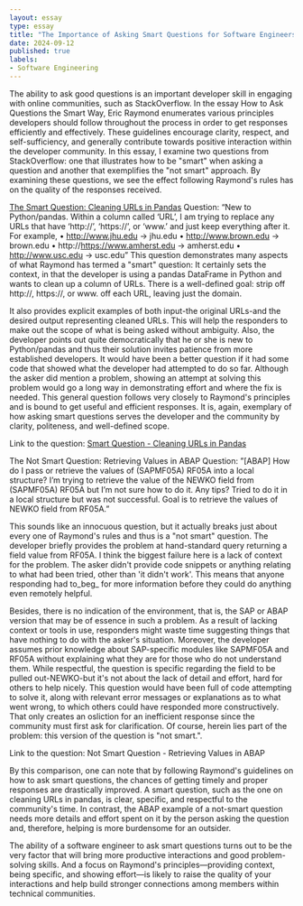 ```yaml
---
layout: essay
type: essay
title: "The Importance of Asking Smart Questions for Software Engineers"
date: 2024-09-12
published: true
labels:
- Software Engineering
---
```


The ability to ask good questions is an important developer skill in engaging with online communities, such as StackOverflow. In the essay How to Ask Questions the Smart Way, Eric Raymond enumerates various principles developers should follow throughout the process in order to get responses efficiently and effectively. These guidelines encourage clarity, respect, and self-sufficiency, and generally contribute towards positive interaction within the developer community. In this essay, I examine two questions from StackOverflow: one that illustrates how to be "smart" when asking a question and another that exemplifies the "not smart" approach. By examining these questions, we see the effect following Raymond's rules has on the quality of the responses received.

[The Smart Question: Cleaning URLs in Pandas](https://stackoverflow.com/questions/78980323/how-to-remove-http-https-or-www-from-string-in-pandas)
Question:
“New to Python/pandas. Within a column called ‘URL’, I am trying to replace any URLs that have ‘http://’, ‘https://’, or ‘www.’ and just keep everything after it.
For example,
	•	http://www.jhu.edu → jhu.edu
	•	http://www.brown.edu → brown.edu
	•	http://https://www.amherst.edu → amherst.edu
	•	http://www.usc.edu → usc.edu”
This question demonstrates many aspects of what Raymond has termed a "smart" question: It certainly sets the context, in that the developer is using a pandas DataFrame in Python and wants to clean up a column of URLs. There is a well-defined goal: strip off http://, https://, or www. off each URL, leaving just the domain.

It also provides explicit examples of both input-the original URLs-and the desired output representing cleaned URLs. This will help the responders to make out the scope of what is being asked without ambiguity. Also, the developer points out quite democratically that he or she is new to Python/pandas and thus their solution invites patience from more established developers.
It would have been a better question if it had some code that showed what the developer had attempted to do so far. Although the asker did mention a problem, showing an attempt at solving this problem would go a long way in demonstrating effort and where the fix is needed.
This general question follows very closely to Raymond's principles and is bound to get useful and efficient responses. It is, again, exemplary of how asking smart questions serves the developer and the community by clarity, politeness, and well-defined scope.

Link to the question:
[Smart Question - Cleaning URLs in Pandas](https://stackoverflow.com/questions/78980323/how-to-remove-http-https-or-www-from-string-in-pandas)

The Not Smart Question: Retrieving Values in ABAP
Question:
	”[ABAP] How do I pass or retrieve the values of (SAPMF05A) RF05A into a local structure?
I’m trying to retrieve the value of the NEWKO field from (SAPMF05A) RF05A but I’m not sure how to do it. Any tips? Tried to do it in a local structure but was not successful.
Goal is to retrieve the values of NEWKO field from RF05A.”

This sounds like an innocuous question, but it actually breaks just about every one of Raymond's rules and thus is a "not smart" question. The developer briefly provides the problem at hand-standard query returning a field value from RF05A. I think the biggest failure here is a lack of context for the problem. The asker didn't provide code snippets or anything relating to what had been tried, other than 'it didn't work'. This means that anyone responding had to_beg_ for more information before they could do anything even remotely helpful.

Besides, there is no indication of the environment, that is, the SAP or ABAP version that may be of essence in such a problem. As a result of lacking context or tools in use, responders might waste time suggesting things that have nothing to do with the asker's situation. Moreover, the developer assumes prior knowledge about SAP-specific modules like SAPMF05A and RF05A without explaining what they are for those who do not understand them.
While respectful, the question is specific regarding the field to be pulled out-NEWKO-but it's not about the lack of detail and effort, hard for others to help nicely. This question would have been full of code attempting to solve it, along with relevant error messages or explanations as to what went wrong, to which others could have responded more constructively.
That only creates an osliction for an inefficient response since the community must first ask for clarification. Of course, herein lies part of the problem: this version of the question is "not smart.".

Link to the question:
Not Smart Question - Retrieving Values in ABAP

By this comparison, one can note that by following Raymond's guidelines on how to ask smart questions, the chances of getting timely and proper responses are drastically improved. A smart question, such as the one on cleaning URLs in pandas, is clear, specific, and respectful to the community's time. In contrast, the ABAP example of a not-smart question needs more details and effort spent on it by the person asking the question and, therefore, helping is more burdensome for an outsider.

The ability of a software engineer to ask smart questions turns out to be the very factor that will bring more productive interactions and good problem-solving skills. And a focus on Raymond's principles—providing context, being specific, and showing effort—is likely to raise the quality of your interactions and help build stronger connections among members within technical communities.
